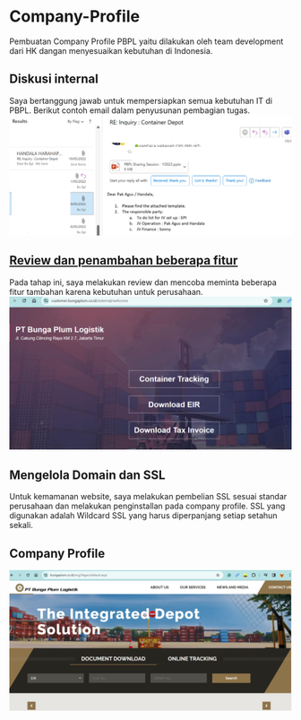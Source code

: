 # Company-Profile
Pembuatan Company Profile PBPL yaitu dilakukan oleh team development dari HK dangan menyesuaikan kebutuhan di Indonesia.
## Diskusi internal
Saya bertanggung jawab untuk mempersiapkan semua kebutuhan IT di PBPL. Berikut contoh email dalam penyusunan pembagian tugas.
<img src="https://github.com/simi12345/Company-Profile/blob/main/images/jobdesk.png" width="700" />

## [Review dan penambahan beberapa fitur](addition_comp.pdf)
Pada tahap ini, saya melakukan review dan mencoba meminta beberapa fitur tambahan karena kebutuhan untuk perusahaan.
<img src="https://github.com/simi12345/Company-Profile/blob/main/images/customer.png" width="700" />

## Mengelola Domain dan SSL
Untuk kemamanan website, saya melakukan pembelian SSL sesuai standar perusahaan dan melakukan penginstallan pada company profile.
SSL yang digunakan adalah Wildcard SSL yang harus diperpanjang setiap setahun sekali.

## Company Profile
![](images/companyprofile.png)




